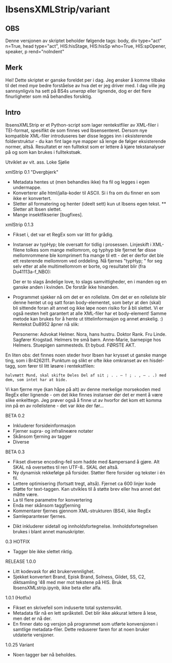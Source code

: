 # IbsensXMLStrip/variant
## OBS
Denne versjonen av skriptet beholder følgende tags: body, div type="act" n=True, head type="act", HIS:hisStage, HIS:hisSp who=True, HIS:spOpener, speaker, p rend="noIndent"
## Merk
Hei! Dette skriptet er ganske foreldet per i dag. Jeg ønsker å komme tilbake til det med *mye* bedre forståelse av hva det er jeg driver med. I dag ville jeg sannsynligvis ha sett på BS4s *unwrap* eller lignende, dog er det flere finurligheter som må behandles forsiktig.

## Intro
IbsensXMLStrip er et Python-script som lager rentekstfiler av XML-filer i TEI-format, spesifikt de som finnes ved Ibsensenteret. Dersom nye kompatible XML-filer introduseres bør disse legges inn i eksisterende folderstruktur - du kan fint lage nye mapper så lenge de følger eksisterende normer, altså. Resultatet er ren fulltekst som er lettere å kjøre tekstanalyser på og som kan brukes i fulltekstsøk.

Utviklet av vit. ass. Loke Sjølie

xmlStrip 0.1 "Dvergbjerk"
* Metadata hentes ut (men behandles ikke) fra fil og legges i egen undermappe.
* Konverterer alle html/jalla-koder til ASCII. Si i fra om du finner en som ikke er konvertert.
* Sletter all formatering og henter (ideelt sett) kun ut Ibsens egen tekst.
** Sletter alt Ibsen slettet.
* Mange insektfikserier [bugfixes].

xmlStrip 0.1.3

- Fikset i, det var et RegEx som var litt for grådig. 

- Instanser av typHyp; ble oversatt for tidlig i prosessen. Linjeskift i XML-filene tolkes som mange mellomrom, og typhyp ble fjernet før disse mellomrommene ble komprimert fra mange til ett - det er derfor det ble ett resterende mellomrom ved orddeling. Nå fjernes "typHyp; " for seg selv etter at alle multimellomrom er borte, og resultatet blir (fra Du41113a-f_NBO):

    Der er to slags åndelige love, to slags samvittigheder, en i manden og en ganske anden i kvinden. De forstår ikke hinanden.

- Programmet sjekker nå om det er en rolleliste. Om det er en rolleliste blir denne hentet ut og satt foran body-elementet, som betyr at den (skal) bli sittende foran alt annet og ikke løpe noen risiko for å bli slettet. Vi er også nesten helt garantert at alle XML-filer har et body-element! Samme metode kan brukes for å hente ut tittelinformasjon og annet ønskelig. :) Rentekst Du8952 åpner nå slik:

    Personerne: Advokat Helmer. Nora, hans hustru. Doktor Rank. Fru Linde. Sagfører Krogstad. Helmers tre små børn. Anne-Marie, barnepige hos Helmers. Stuepigen sammesteds. Et bybud. FØRSTE AKT.

En liten obs: det finnes noen steder hvor Ibsen har krysset ut ganske mange ting, som i Br4262I11. Punktum og slikt er ofte ikke omkranset av en hisdel-tagg, som fører til litt løsøre i rentekstfilen:

    halvmætt Mund, skal skifte Deles Del af sit ; . . – ! ; . , – . .) med dem, som intet har at bide.

Vi kan fjerne mye (kan håpe på alt) av denne merkelige morsekoden med RegEx eller lignende - om det ikke finnes instanser der det er ment å være slike enkelttegn. Jeg prøver også å finne ut av hvorfor det kom ett komma inn på en av rollelistene - det var ikke der før...

BETA 0.2
- Inkluderer forsideinformasjon
- Fjerner supra- og infralineære notater
- Skånsom fjerning av tagger
- Diverse

BETA 0.3
- Fikset diverse encoding-feil som hadde med &ampersand å gjøre. Alt SKAL nå oversettes til ren UTF-8.. SKAL det altså.
- Ny dynamisk rekkefølge på forsider. Støtter flere forsider og tekster i én fil.
- Lettere optimisering (fortsatt tregt, altså). Fjernet ca 600 linjer kode
- Støtte for text-taggen. Kan utvikles til å støtte brev eller hva annet det måtte være.
- La til flere parametre for konvertering
- Enda mer skånsom taggfjerning
- Kommentarer fjernes gjennom XML-strukturen (BS4), ikke RegEx
- Samleparanteser fjernes.

* Dikt inkluderer sidetall og innholdsfortegnelse. Innholdsfortegnelsen brukes i blant annet manuskripter.

0.3 HOTFIX
- Tagger ble ikke slettet riktig.

RELEASE 1.0.0
- Litt kodevask for økt brukervennlighet.
- Sjekket konvertert Brand, Episk Brand, Solness, Gildet, SS, C2, diktsamling '48 med mer mot tekstene på HIS.
 Bruk IbsensXMLstrip.ipynb, ikke beta eller alfa.

1.0.1 (Hotfix)
- Fikset en skrivefeil som induserte total systemsvikt.
- Metadata får nå en lett språkstell. Det blir ikke akkurat lettere å lese, men det er nå der.
- En finner dato og versjon på programmet som utførte konversjonen i samtlige metadata-filer. Dette reduserer faren for at noen bruker utdaterte versjoner.

1.0.25 Variant
- Noen tagger bør nå beholdes.